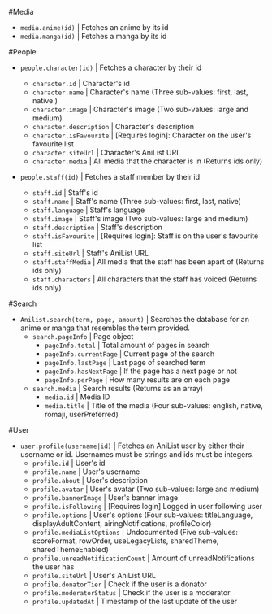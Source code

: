 #Media
- `media.anime(id)` | Fetches an anime by its id
- `media.manga(id)` | Fetches a manga by its id

#People
- `people.character(id)` | Fetches a character by their id 
    - `character.id` | Character's id
    - `character.name` | Character's name (Three sub-values: first, last, native.)
    - `character.image` | Character's image (Two sub-values: large and medium)
    - `character.description` | Character's description
    - `character.isFavourite` | [Requires login]: Character on the user's favourite list
    - `character.siteUrl` | Character's AniList URL
    - `character.media` | All media that the character is in (Returns ids only)

- `people.staff(id)` | Fetches a staff member by their id
    - `staff.id` | Staff's id
    - `staff.name` | Staff's name (Three sub-values: first, last, native)
    - `staff.language` | Staff's language
    - `staff.image` | Staff's image (Two sub-values: large and medium)
    - `staff.description` | Staff's description
    - `staff.isFavourite` | [Requires login]: Staff is on the user's favourite list 
    - `staff.siteUrl` | Staff's AniList URL
    - `staff.staffMedia` | All media that the staff has been apart of (Returns ids only)
    - `staff.characters` | All characters that the staff has voiced (Returns ids only)

#Search
- `Anilist.search(term, page, amount)` | Searches the database for an anime or manga that resembles the term provided.
    - `search.pageInfo` | Page object
        - `pageInfo.total` | Total amount of pages in search
        - `pageInfo.currentPage` | Current page of the search
        - `pageInfo.lastPage` | Last page of searched term
        - `pageInfo.hasNextPage` | If the page has a next page or not
        - `pageInfo.perPage` | How many results are on each page
    - `search.media` | Search results (Returns as an array)
        - `media.id` | Media ID
        - `media.title` | Title of the media (Four sub-values: english, native, romaji, userPreferred)

#User
- `user.profile(username|id)` | Fetches an AniList user by either their username or id. Usernames must be strings and ids must be integers.
    - `profile.id` | User's id
    - `profile.name` | User's username
    - `profile.about` | User's description
    - `profile.avatar` | User's avatar (Two sub-values: large and medium)
    - `profile.bannerImage` | User's banner image
    - `profile.isFollowing` | [Requires login] Logged in user following user
    - `profile.options` | User's options (Four sub-values: titleLanguage, displayAdultContent, airingNotifications, profileColor)
    - `profile.mediaListOptions` | Undocumented (Five sub-values: scoreFormat, rowOrder, useLegacyLists, sharedTheme, sharedThemeEnabled)
    - `profile.unreadNotificationCount` | Amount of unreadNotifications the user has
    - `profile.siteUrl` | User's AniList URL
    - `profile.donatorTier` | Check if the user is a donator
    - `profile.moderatorStatus` | Check if the user is a moderator
    - `profile.updatedAt` | Timestamp of the last update of the user 